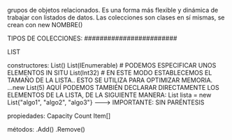 grupos de objetos relacionados. Es una forma más flexible y dinámica de trabajar con listados de datos.
Las colecciones son clases en sí mismas, se crean con new NOMBRE()

TIPOS DE COLECCIONES:
########################

LIST

constructores:
List()
List(IEnumerable)	 # PODEMOS ESPECIFICAR UNOS ELEMENTOS IN SITU
List(Int32)	# EN ESTE MODO ESTABLECEMOS EL TAMAÑO DE LA LISTA.. ESTO SE UTILIZA PARA OPTIMIZAR MEMORIA. ...new List<algo>(5)
AQUÍ PODEMOS TAMBIÉN DECLARAR DIRECTAMENTE LOS ELEMENTOS
DE LA LISTA, DE LA SIGUIENTE MANERA: List<algo> lista = new List<algo>{"algo1", "algo2", "algo3"} ---> IMPORTANTE: SIN PARÉNTESIS

propiedades:
Capacity
Count
Item[]

métodos:
.Add()
.Remove()


